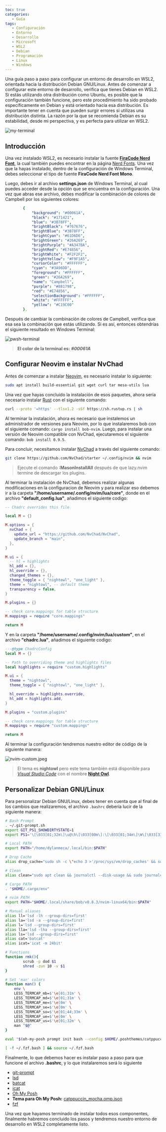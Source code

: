 ```yaml
---
toc: true
categories: 
   - Guía 
tags:
   - Configuración
   - Entorno
   - Desarrollo
   - Microsoft
   - WSL2
   - Debian
   - Programación
   - Linux 
   - Windows
---
```


Una guía paso a paso para configurar un entorno de desarrollo en WSL2, orientada hacia la distribución Debian GNU/Linux. Antes de comenzar a configurar este entorno de desarrollo, verifica que tienes Debian en WSL2. Si estás utilizando otra distribución como Ubuntu, es posible que la configuración también funcione, pero este procedimiento ha sido probado específicamente en Debian y está orientado hacia esa distribución. Es importante tener en cuenta que pueden surgir errores si utilizas una distribución distinta. La razón por la que se recomienda Debian es su estabilidad, desde mi perspectiva, y es perfecta para utilizar en WSL2.

![my-terminal](/assets/img/entorno-wsl2/my-terminal.jpeg)

## Introducción 
Una vez instalado WSL2, es necesario instalar la fuente **[FiraCode Nerd Font](https://github.com/ryanoasis/nerd-fonts/releases/download/v3.1.1/FiraCode.zip)**, la cual también puedes encontrar en la página [Nerd Fonts](https://www.nerdfonts.com/). Una vez que la hayas instalado, dentro de la configuración de Windows Terminal, debes seleccionar el tipo de fuente **FiraCode Nerd Font Mono**.

Luego, debes ir al archivo **settings.json** de Windows Terminal, al cual puedes acceder desde la opción que se encuentra en la configuración. Una vez que abras ese archivo, debes modificar la combinación de colores de Campbell por los siguientes colores:

```yml
        {
            "background": "#00061A",
            "black": "#171421",
            "blue": "#3B78FF",
            "brightBlack": "#767676",
            "brightBlue": "#3B78FF",
            "brightCyan": "#61D6D6",
            "brightGreen": "#26A269",
            "brightPurple": "#A347BA",
            "brightRed": "#E74856",
            "brightWhite": "#F2F2F2",
            "brightYellow": "#F9F1A5",
            "cursorColor": "#FFFFFF",
            "cyan": "#3A96DD",
            "foreground": "#FFFFFF",
            "green": "#26A269",
            "name": "Campbell",
            "purple": "#881798",
            "red": "#E74856",
            "selectionBackground": "#FFFFFF",
            "white": "#FFFFFF",
            "yellow": "#C19C00"
        },
```

Después de cambiar la combinación de colores de Campbell, verifica que esa sea la combinación que estás utilizando. Si es así, entonces obtendrías el siguiente resultado en Windows Terminal:

![pwsh-terminal](/assets/img/entorno-wsl2/pwsh-terminal.jpeg)

> **El color de la terminal es:** ***#00061A***

## Configurar Neovim e instalar NvChad
Antes de comenzar a instalar [Neovim](https://neovim.io/), es necesario instalar lo siguiente:

```bash
sudo apt install build-essential git wget curl tar mesa-utils lua 
```

Una vez que hayas concluido la instalación de esos paquetes, ahora sería necesario instalar [Rust](https://www.rust-lang.org/es) con el siguiente comando:

```bash
curl --proto '=https' --tlsv1.2 -sSf https://sh.rustup.rs | sh
```

Al terminar la instalación, ahora es necesario que instalemos un administrador de versiones para Neovim, por lo que instalaremos bob con el siguiente comando: ```cargo install bob-nvim```. Luego, para instalar una versión de Neovim compatible con NvChad, ejecutaremos el siguiente comando: ```bob install 0.9.5```.

Para concluir, necesitamos instalar [NvChad](https://nvchad.com/) a través del siguiente comando:

```bash
git clone https://github.com/NvChad/starter ~/.config/nvim && nvim
```

> Ejecute el comando **:MasonInstallAll** después de que lazy.nvim termine de descargar los plugins.

Al terminar la instalación de NvChad, debemos realizar algunas modificaciones en la configuracion de Neovim y para realizar eso debemos ir a la carpeta **"/home/username/.config/nvim/lua/core"**, donde en el archivo **"default_config.lua"**, añadimos el siguiente codigo:

```lua
-- Chadrc overrides this file

local M = {}

M.options = {
  nvChad = {
    update_url = "https://github.com/NvChad/NvChad",
    update_branch = "main",
  },
}

M.ui = {
  -- hl = highlights
  hl_add = {},
  hl_override = {},
  changed_themes = {},
  theme_toggle = { "nightowl", "one_light" },
  theme = "nightowl", -- default theme
  transparency = false,
}

M.plugins = {}

-- check core.mappings for table structure
M.mappings = require "core.mappings"

return M
```

Y en la carpeta **"/home/username/.config/nvim/lua/custom"**, en el archivo **"chadrc.lua"**, añadimos el siguiente codigo:

```lua
---@type ChadrcConfig
local M = {}

-- Path to overriding theme and highlights files
local highlights = require "custom.highlights"

M.ui = {
  theme = "nightowl",
  theme_toggle = { "nightowl", "one_light" },

  hl_override = highlights.override,
  hl_add = highlights.add,
}

M.plugins = "custom.plugins"

-- check core.mappings for table structure
M.mappings = require "custom.mappings"

return M
```

Al terminar la configuración tendremos nuestro editor de código de la siguiente manera:

![nvim-custom.jpeg](/assets/img/entorno-wsl2/nvim-custom.jpeg)

> El tema es **nightowl** pero este tema también está disponible para [*Visual Studio Code*](https://code.visualstudio.com/) con el nombre [**Night Owl**](https://marketplace.visualstudio.com/items?itemName=sdras.night-owl).

## Personalizar Debian GNU/Linux
Para personalizar Debian GNU/Linux, debes tener en cuenta que al final de los cambios que realizaremos, el archivo ```.bashrc``` debería lucir de la siguiente manera:

```bash
# Bash Prompt
. ~/.git-prompt.sh
export GIT_PS1_SHOWDIRTYSTATE=1
export PS1='\[\033[01;32m\]\u@\h\[\033[00m\]:\[\033[01;34m\]\W\[\033[33m\]$(__git_ps1 "(%s)")\[\033[00m\]\$\[\033[00m\] '

# Local PATH
export PATH="/home/dylanmeca/.local/bin:$PATH"

# Drop Cache
alias drop_cache="sudo sh -c \"echo 3 >'/proc/sys/vm/drop_caches' && swapoff -a && swapon -a && printf '\n%s\n' 'Ram-cache and Swap Cleared'\""

# Clean
alias clean="sudo apt clean && journalctl --disk-usage && sudo journalctl --vacuum-time=3d"

# Cargo PATH
. "$HOME/.cargo/env"

# nvim PATH
export PATH="$HOME/.local/share/bob/v0.8.3/nvim-linux64/bin:$PATH"

# Manual aliases
alias ll='lsd -lh --group-dirs=first'
alias la='lsd -a --group-dirs=first'
alias l='lsd --group-dirs=first'
alias lla='lsd -lha --group-dirs=first'
alias ls='lsd --group-dirs=first'
alias cat='batcat'
alias icat='icat -m 24bit'

# Functions
function rmk(){
        scrub -p dod $1
        shred -zun 10 -v $1
}

# Set 'man' colors
function man() {
    env \
    LESS_TERMCAP_mb=$'\e[01;31m' \
    LESS_TERMCAP_md=$'\e[01;31m' \
    LESS_TERMCAP_me=$'\e[0m' \
    LESS_TERMCAP_se=$'\e[0m' \
    LESS_TERMCAP_so=$'\e[01;44;33m' \
    LESS_TERMCAP_ue=$'\e[0m' \
    LESS_TERMCAP_us=$'\e[01;32m' \
    man "$@"
}

eval "$(oh-my-posh prompt init bash --config $HOME/.poshthemes/catppuccin_mocha.omp.json)"

[ -f ~/.fzf.bash ] && source ~/.fzf.bash
```

Finalmente, lo que debemos hacer es instalar paso a paso para que funcione el archivo **.bashrc**, y lo que instalaremos será lo siguiente

- [git-prompt](https://raw.githubusercontent.com/git/git/master/contrib/completion/git-prompt.sh)
- [lsd](https://github.com/lsd-rs/lsd)
- [batcat](https://github.com/sharkdp/bat)
- [icat](https://github.com/atextor/icat)
- [Oh My Posh](https://ohmyposh.dev/)
- **Tema para Oh My Posh:** [catppuccin_mocha.omp.json](https://raw.githubusercontent.com/JanDeDobbeleer/oh-my-posh/main/themes/catppuccin_mocha.omp.json)
- [fzf](https://github.com/junegunn/fzf)

Una vez que hayamos terminado de instalar todos esos componentes, finalmente habremos concluido los pasos y tendremos nuestro entorno de desarrollo en WSL2 completamente listo.
